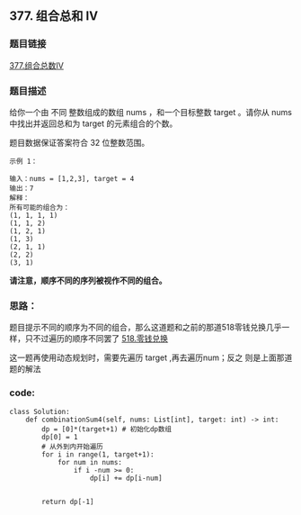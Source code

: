## 377. 组合总和 Ⅳ
### 题目链接
[377.组合总数IV](https://leetcode-cn.com/problems/combination-sum-iv/)

### 题目描述

给你一个由 不同 整数组成的数组 nums ，和一个目标整数 target 。请你从 nums 中找出并返回总和为 target 的元素组合的个数。

题目数据保证答案符合 32 位整数范围。

 
```
示例 1：

输入：nums = [1,2,3], target = 4
输出：7
解释：
所有可能的组合为：
(1, 1, 1, 1)
(1, 1, 2)
(1, 2, 1)
(1, 3)
(2, 1, 1)
(2, 2)
(3, 1)
```
**请注意，顺序不同的序列被视作不同的组合。**


### 思路：
题目提示不同的顺序为不同的组合，那么这道题和之前的那道518零钱兑换几乎一样，只不过遍历的顺序不同罢了
[518.零钱兑换](https://leetcode-cn.com/problems/coin-change-2/)

这一题再使用动态规划时，需要先遍历 target ,再去遍历num；反之 则是上面那道题的解法

### code:
```
class Solution:
    def combinationSum4(self, nums: List[int], target: int) -> int:
        dp = [0]*(target+1) # 初始化dp数组
        dp[0] = 1
        # 从外到内开始遍历
        for i in range(1, target+1):
            for num in nums:
                if i -num >= 0:
                    dp[i] += dp[i-num]
                
        
        return dp[-1]
```
